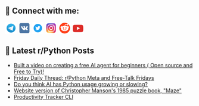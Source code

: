 ## 🔎 Connect with me:
[<img src="https://github.com/bullbesh/bullbesh/blob/main/images/Telegram.png" width="32" height="32" />](https://t.me/bullbesh)
[<img src="https://github.com/bullbesh/bullbesh/blob/main/images/VK.png" width="32" height="32" />](https://vk.com/bullbesh)
[<img src="https://github.com/bullbesh/bullbesh/blob/main/images/Twitter.png" width="32" height="32" />](https://twitter.com/bullbesh1)
[<img src="https://github.com/bullbesh/bullbesh/blob/main/images/Instagram.png" width="32" height="32" />](https://www.instagram.com/bullbesh)
[<img src="https://github.com/bullbesh/bullbesh/blob/main/images/Reddit.png" width="32" height="32" />](https://www.reddit.com/user/bullbesh)
[<img src="https://github.com/bullbesh/bullbesh/blob/main/images/YouTube.png" width="32" height="32" />](https://www.youtube.com/channel/UCtfjRs6uzgq5mfm8S06WTcg)

## 📕 Latest r/Python Posts
<!-- BLOG-POST-LIST:START -->
- [Built a video on creating a free AI agent for beginners &lpar; Open source and Free to Try&rpar;!](https://www.reddit.com/r/Python/comments/1la3n57/built_a_video_on_creating_a_free_ai_agent_for/)
- [Friday Daily Thread: r/Python Meta and Free-Talk Fridays](https://www.reddit.com/r/Python/comments/1la1w5g/friday_daily_thread_rpython_meta_and_freetalk/)
- [Do you think AI has Python usage growing or slowing?](https://www.reddit.com/r/Python/comments/1l9vnnt/do_you_think_ai_has_python_usage_growing_or/)
- [Website version of Christopher Manson&#39;s 1985 puzzle book, &quot;Maze&quot;](https://www.reddit.com/r/Python/comments/1l9urle/website_version_of_christopher_mansons_1985/)
- [Productivity Tracker CLI](https://www.reddit.com/r/Python/comments/1l9re6v/productivity_tracker_cli/)
<!-- BLOG-POST-LIST:END -->
